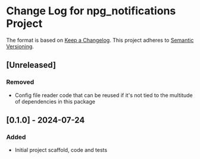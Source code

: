 # Change Log for npg_notifications Project

The format is based on [Keep a Changelog](http://keepachangelog.com/).
This project adheres to [Semantic Versioning](http://semver.org/).

## [Unreleased]

### Removed

* Config file reader code that can be reused if it's not tied to the multitude
  of dependencies in this package

## [0.1.0] - 2024-07-24

### Added

* Initial project scaffold, code and tests
